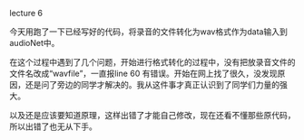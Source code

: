 lecture 6

今天用跑了一下已经写好的代码，将录音的文件转化为wav格式作为data输入到audioNet中。

在这个过程中遇到了几个问题，开始进行格式转化的过程中，没有把放录音文件的文件名改成“wavfile”，一直报line 60 有错误。开始在网上找了很久，没发现原因，还是问了旁边的同学才解决的。我从这件事才真正认识到了同学们力量的强大。

以及还是应该要知道原理，这样出错了才能自己修改，现在还看不懂那些原代码，所以出错了也无从下手。